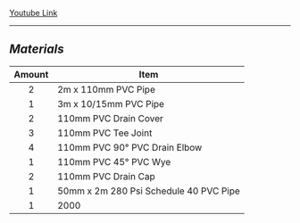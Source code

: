 [Youtube Link](https://www.youtube.com/watch?v=a7LJsXw-Q2g)
___
## *Materials*

|Amount|Item|
|:---:|---|
|2|2m x 110mm PVC Pipe|
|1|3m x 10/15mm PVC Pipe|
|2|110mm PVC Drain Cover|
|3|110mm PVC Tee Joint|
|4|110mm PVC 90° PVC Drain Elbow|
|1|110mm PVC 45° PVC Wye|
|2|110mm PVC Drain Cap|
|1|50mm x 2m 280 Psi Schedule 40 PVC Pipe|
|1|2000|
